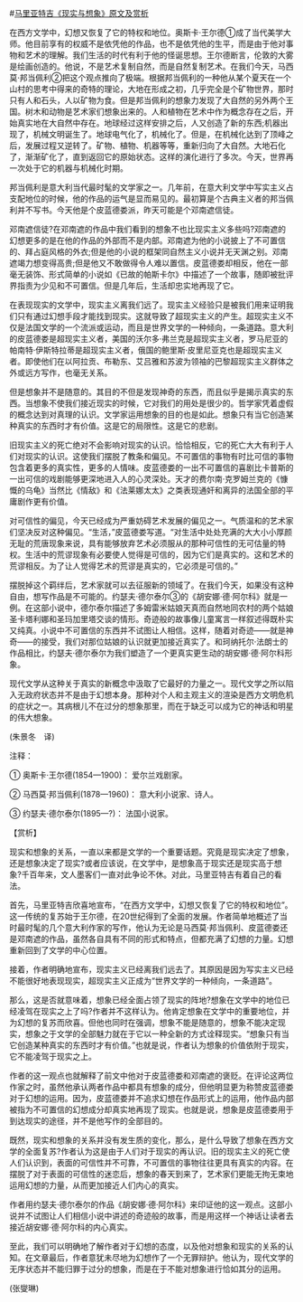 #[马里亚特吉《现实与想象》原文及赏析](https://www.vrrw.net/wx/12295.html)

在西方文学中，幻想又恢复了它的特权和地位。奥斯卡·王尔德①成了当代美学大师。他目前享有的权威不是依凭他的作品，也不是依凭他的生平，而是由于他对事物和艺术的理解。我们生活的时代有利于他的怪诞思想。王尔德断言，伦敦的大雾是绘画创造的。他说，不是艺术复制自然，而是自然复制艺术。在我们今天，马西莫·邦当佩利②把这个观点推向了极端。根据邦当佩利的一种他从某个夏天在一个山村的思考中得来的奇特的理论，大地在形成之初，几乎完全是个矿物世界，那时只有人和石头，人以矿物为食。但是邦当佩利的想象力发现了大自然的另外两个王国。树木和动物是艺术家们想象出来的。人和植物在艺术中作为概念存在之后，开始真实地在大自然中存在。地球经过这样安排之后，人又创造了新的东西;机器出现了，机械文明诞生了。地球电气化了，机械化了。但是，在机械化达到了顶峰之后，发展过程又逆转了。矿物、植物、机器等等，重新归向了大自然。大地石化了，渐渐矿化了，直到返回它的原始状态。这样的演化进行了多次。今天，世界再一次处于它的机器与机械化时期。

邦当佩利是意大利当代最时髦的文学家之一。几年前，在意大利文学中写实主义占支配地位的时候，他的作品的运气是显而易见的。最初算是个古典主义者的邦当佩利并不写书。今天他是个皮蓝德娄派，昨天可能是个邓南遮信徒。



邓南遮信徒?在邓南遮的作品中我们看到的想象不也比现实主义多些吗?邓南遮的幻想更多的是在他的作品的外部而不是内部。邓南遮为他的小说披上了不可置信的、拜占庭风格的外衣;但是他的小说的框架同自然主义小说并无天渊之别。邓南遮竭力想变得高贵;但是他又不敢做得令人难以置信。皮蓝德娄却相反，他在一部毫无装饰、形式简单的小说如《已故的帕斯卡尔》中描述了一个故事，随即被批评界指责为少见和不可置信。但是几年后，生活却忠实地再现了它。

在表现现实的文学中，现实主义离我们远了。现实主义经验只是被我们用来证明我们只有通过幻想手段才能找到现实。这就导致了超现实主义的产生。超现实主义不仅是法国文学的一个流派或运动，而且是世界文学的一种倾向，一条道路。意大利的皮蓝德娄是超现实主义者，美国的沃尔多·弗兰克是超现实主义者，罗马尼亚的帕南特·伊斯特拉蒂是超现实主义者，俄国的鲍里斯·皮里尼亚克也是超现实主义者。即使他们在以阿拉贡、布勒东、艾吕雅和苏波为领袖的巴黎超现实主义群体之外或远方写作，也毫无关系。

但是想象并不是随意的。其目的不但是发现神奇的东西，而且似乎是揭示真实的东西。当想象不使我们接近现实的时候，它对我们的用处是很少的。哲学家凭着虚假的概念达到对真理的认识。文学家运用想象的目的也是如此。想象只有当它创造某种真实的东西时才有价值。这是它的局限性。这是它的悲剧。

旧现实主义的死亡绝对不会影响对现实的认识。恰恰相反，它的死亡大大有利于人们对现实的认识。这使我们摆脱了教条和偏见。不可置信的事物有时比可信的事物包含着更多的真实性，更多的人情味。皮蓝德娄的一出不可置信的喜剧比卡普斯的一出可信的戏剧能够更深地进入人的心灵深处。天才的费尔南·克罗姆兰克的《慷慨的乌龟》当然比《情敌》和《法莱娜太太》之类表现通奸和离异的法国全部的平庸剧作更有价值。

对可信性的偏见，今天已经成为严重妨碍艺术发展的偏见之一。气质温和的艺术家们坚决反对这种偏见。“生活，”皮蓝德娄写道。“对生活中处处充满的大大小小厚颜无耻的荒唐现象来说，具有能够放弃艺术必须服从的那种可信性的无可估量的特权。生活中的荒谬现象有必要使人觉得是可信的，因为它们是真实的。这和艺术的荒谬相反。为了让人觉得艺术的荒谬是真实的，它必须是可信的。”

摆脱掉这个羁绊后，艺术家就可以去征服新的领域了。在我们今天，如果没有这种自由，想写作品是不可能的。约瑟夫·德尔泰尔③的《胡安娜·德·阿尔科》就是一例。在这部小说中，德尔泰尔描述了多姆雷米姑娘天真而自然地同农村的两个姑娘圣卡塔利娜和圣玛加里塔交谈的情形。奇迹般的故事像儿童寓言一样叙述得既朴实又纯真。小说中不可置信的东西并不试图让人相信。这样，随着对奇迹——就是神奇——的接受，我们对那位姑娘的认识就更加接近真实了。和珂纳托尔·法朗士的作品相比，约瑟夫·德尔泰尔为我们塑造了一个更真实更生动的胡安娜·德·阿尔科形象。

现代文学从这种关于真实的新概念中汲取了它最好的力量之一。现代文学之所以陷入无政府状态并不是由于幻想本身。那种对个人和主观主义的渲染是西方文明危机的症状之一。其病根儿不在过分的想象那里，而在于缺乏可以成为它的神话和明星的伟大想象。

(朱景冬　译)

注释：

① 奥斯卡·王尔德(1854—1900)： 爱尔兰戏剧家。

② 马西莫·邦当佩利(1878—1960)： 意大利小说家、诗人。

③ 约瑟夫·德尔泰尔(1895—?)： 法国小说家。

【赏析】

现实和想象的关系，一直以来都是文学的一个重要话题。究竟是现实决定了想象，还是想象决定了现实?或者应该说，在文学中，是想象高于现实还是现实高于想象?千百年来，文人墨客们一直对此争论不休。对此，马里亚特吉有着自己的看法。

首先，马里亚特吉欣喜地宣布，“在西方文学中，幻想又恢复了它的特权和地位”。这一传统的复苏始于王尔德，在20世纪得到了全面的发展。作者简单地概述了当时最时髦的几个意大利作家的写作，他认为无论是马西莫·邦当佩利、皮蓝德娄还是邓南遮的作品，虽然各自具有不同的形式和特点，但都充满了幻想的力量。幻想重新回到了文学的中心位置。

接着，作者明确地宣布，现实主义已经离我们远去了。其原因是因为写实主义已经不能很好地表现现实，超现实主义正成为“世界文学的一种倾向，一条道路”。

那么，这是否就意味着，想象已经全面占领了现实的阵地?想象在文学中的地位已经凌驾在现实之上了吗?作者并不这样认为。他肯定想象在文学中的重要地位，并为幻想的复苏而欣喜。但他也同时在强调，想象不能是随意的，想象不能决定现实，想象之于文学的全部魅力就在于它以一种全新的方式诠释现实。“想象只有当它创造某种真实的东西时才有价值。”也就是说，作者认为想象的价值依附于现实，它不能凌驾于现实之上。

作者的这一观点也就解释了前文中他对于皮蓝德娄和邓南遮的褒贬。在评论这两位作家之时，虽然他承认两者作品中都具有想象的成分，但他明显更为称赞皮蓝德娄对于幻想的运用。因为，皮蓝德娄并不追求幻想在作品形式上的运用，他作品内部被指为不可置信的幻想成分却真实地再现了现实。也就是说，想象是皮蓝德娄用于到达现实的途径，并不是他写作的全部目的。

既然，现实和想象的关系并没有发生质的变化，那么，是什么导致了想象在西方文学的全面复苏?作者认为这是由于人们对于现实的再认识。旧的现实主义的死亡使人们认识到，表面的可信性并不可靠，不可置信的事物往往更具有真实的内容。在摆脱了对于表面的可信性的迷恋后，想象的春天到来了，艺术家们更能无拘无束地运用幻想的力量，从而更加接近人们内心的真实。

作者用约瑟夫·德尔泰尔的作品《胡安娜·德·阿尔科》来印证他的这一观点。这部小说并不试图让人们相信小说中讲述的奇迹般的故事，而是用这样一个神话让读者去接近胡安娜·德·阿尔科的内心真实。

至此，我们可以明确地了解作者对于幻想的态度，以及他对想象和现实的关系的认知。在文章最后，作者意犹未尽地为幻想作了一个无罪辩护。他认为，现代文学的无序状态并不能归罪于过分的想象，而是在于不能对想象进行恰如其分的运用。

(张燮琳)

